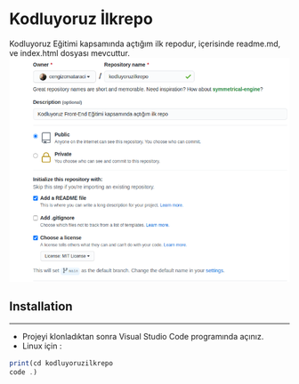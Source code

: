 # Kodluyoruz İlkrepo
Kodluyoruz Eğitimi kapsamında açtığım ilk repodur, içerisinde readme.md, ve index.html dosyası mevcuttur.
![Görsel Örnek](https://raw.githubusercontent.com/Kodluyoruz/taskforce/main/git/odev1/figures/github.png)
## Installation
------------------------------------------------------------------------------------
* Projeyi klonladıktan sonra Visual Studio Code programında açınız.
* Linux için :
```javascript
print(cd kodluyoruzilkrepo
code .)
```